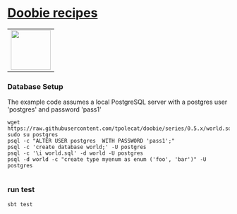 # [Doobie recipes](https://tpolecat.github.io/doobie/docs/01-Introduction.html)
  
<table>      
<td align="left">        
<img src="https://cdn.rawgit.com/tpolecat/doobie/series/0.5.x/doobie_logo.svg" width="90">  
</td>      
</tr>      
</table>      
      
  
### Database Setup

The example code assumes a local PostgreSQL server with a postgres user 'postgres' and password 'pass1'
```  
wget https://raw.githubusercontent.com/tpolecat/doobie/series/0.5.x/world.sql  
sudo su postgres  
psql -c "ALTER USER postgres  WITH PASSWORD 'pass1';"  
psql -c 'create database world;' -U postgres  
psql -c '\i world.sql' -d world -U postgres  
psql -d world -c "create type myenum as enum ('foo', 'bar')" -U postgres  
  
```  
  
### run test
```
sbt test
```